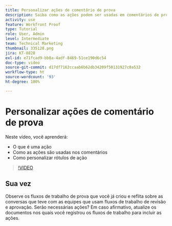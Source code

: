 ```yaml
---
title: Personalizar ações de comentário de prova
description: Saiba como as ações podem ser usadas em comentários de prova. Aprenda a configurar e personalizar rótulos de ação para recursos de revisão.
activity: use
feature: Workfront Proof
type: Tutorial
role: User, Admin
level: Intermediate
team: Technical Marketing
thumbnail: 335128.png
jira: KT-8828
exl-id: e71fcad9-bb8a-4adf-8469-51ce190d6c54
doc-type: video
source-git-commit: d17df7162ccaab6b62db34209f50131927c0a532
workflow-type: ht
source-wordcount: '93'
ht-degree: 100%

---
```


# Personalizar ações de comentário de prova

Neste vídeo, você aprenderá:

* O que é uma ação
* Como as ações são usadas nos comentários
* Como personalizar rótulos de ação

>[!VIDEO](https://video.tv.adobe.com/v/335128/?quality=12&learn=on&enablevpops)

## Sua vez

Observe os fluxos de trabalho de prova que você já criou e reflita sobre as conversas que teve com as equipes que usam fluxos de trabalho de revisão e aprovação. Serão necessárias ações? Em caso afirmativo, atualize os documentos nos quais você registrou os fluxos de trabalho para incluir as ações.

